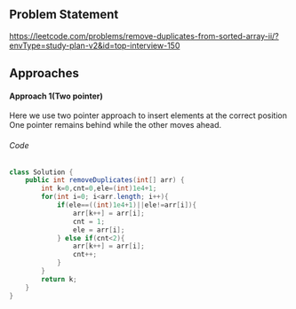## Problem Statement
https://leetcode.com/problems/remove-duplicates-from-sorted-array-ii/?envType=study-plan-v2&id=top-interview-150

## Approaches
#### Approach 1(Two pointer)
Here we use two pointer approach to insert elements at the correct position
One pointer remains behind while the other moves ahead.

###### Code
```java
class Solution {
    public int removeDuplicates(int[] arr) {
        int k=0,cnt=0,ele=(int)1e4+1;
        for(int i=0; i<arr.length; i++){
            if(ele==((int)1e4+1)||ele!=arr[i]){
                arr[k++] = arr[i];
                cnt = 1;
                ele = arr[i];
            } else if(cnt<2){
                arr[k++] = arr[i];
                cnt++;
            }
        }
        return k;
    }
}
```